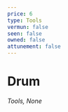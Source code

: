 ```yaml
---
price: 6
type: Tools
vermun: false
seen: false
owned: false
attunement: false
---
```

# Drum

*Tools, None*